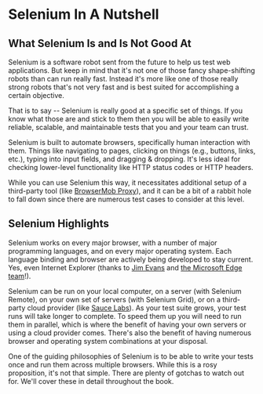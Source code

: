 # Selenium In A Nutshell

## What Selenium Is and Is Not Good At

Selenium is a software robot sent from the future to help us test web applications. But keep in mind that it's not one of those fancy shape-shifting robots than can run really fast. Instead it's more like one of those really strong robots that's not very fast and is best suited for accomplishing a certain objective.

That is to say -- Selenium is really good at a specific set of things. If you know what those are and stick to them then you will be able to easily write reliable, scalable, and maintainable tests that you and your team can trust.

Selenium is built to automate browsers, specifically human interaction with them. Things like navigating to pages, clicking on things (e.g., buttons, links, etc.), typing into input fields, and dragging & dropping. It's less ideal for checking lower-level functionality like HTTP status codes or HTTP headers.

While you can use Selenium this way, it necessitates additional setup of a third-party tool (like [BrowserMob Proxy](http://bmp.lightbody.net/)), and it can be a bit of a rabbit hole to fall down since there are numerous test cases to consider at this level.

## Selenium Highlights

Selenium works on every major browser, with a number of major programming languages, and on every major operating system. Each language binding and browser are actively being developed to stay current. Yes, even Internet Explorer (thanks to [Jim Evans](https://twitter.com/jimevansmusic) and [the Microsoft Edge team](https://blogs.windows.com/msedgedev/2015/07/23/bringing-automated-testing-to-microsoft-edge-through-webdriver/)!).

Selenium can be run on your local computer, on a server (with Selenium Remote), on your own set of servers (with Selenium Grid), or on a third-party cloud provider (like [Sauce Labs](http://saucelabs.com/)). As your test suite grows, your test runs will take longer to complete. To speed them up you will need to run them in parallel, which is where the benefit of having your own servers or using a cloud provider comes. There's also the benefit of having numerous browser and operating system combinations at your disposal.

One of the guiding philosophies of Selenium is to be able to write your tests once and run them across multiple browsers. While this is a rosy proposition, it's not that simple. There are plenty of gotchas to watch out for. We'll cover these in detail throughout the book.
